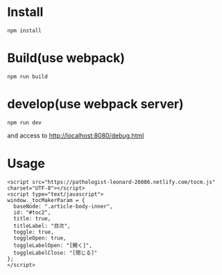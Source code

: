 # Install

    npm install

# Build(use webpack)

    npm run build

# develop(use webpack server)

    npm run dev 

and access to [http://localhost:8080/debug.html](http://localhost:8080/debug.html)

# Usage 

    <script src="https://pathologist-leonard-26086.netlify.com/tocm.js" charset="UTF-8"></script>
    <script type="text/javascript">
    window._tocMakerParam = {
      baseNode: ".article-body-inner",
      id: "#toc2",
      title: true,
      titleLabel: "目次",
      toggle: true,
      toggleOpen: true,
      toggleLabelOpen: "[開く]",
      toggleLabelClose: "[閉じる]"
    };
    </script>


